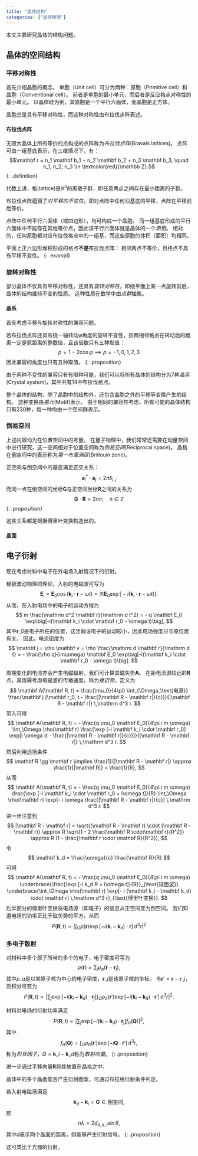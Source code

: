 ```yaml
---
title: "晶体结构"
categories: ["固体物理"]
---
```


本文主要研究晶体的结构问题。

## 晶体的空间结构

### 平移对称性

首先介绍晶胞的概念。
单胞（Unit cell）可分为两种：原胞（Primitive cell）和晶胞（Conventional cell）。
前者是单胞的最小单元，而后者是反应格点对称性的最小单元。
以晶体硅为例，其原胞是一个平行六面体，而晶胞是正方体。

晶胞总是具有平移对称性，而这种对称性由布拉伐点阵表述。

#### 布拉伐点阵

无限大晶体上所有等价的点构成的点阵称为*布拉伐点阵*(Bravais lattices)。
点阵可由一组基底表示，在三维情况下，有：
$$\mathbf r = n_1 \mathbf b_1 + n_2 \mathbf b_2 + n_3 \mathbf b_3, \quad n_1, n_2, n_3 \in \textcolor{red}{\mathbb Z}.$$
{: .definition}

代数上讲，格(lattice)是$\mathbb R^n$的离散子群，即任意两点之间存在最小距离的子群。

布拉伐点阵蕴涵了*对平移的不变性*，即对点阵中任何沿基底的平移，点阵在平移前后等价。

点阵中任何平行六面体（或四边形），均可构成一个晶胞。
而一组基底形成的平行六面体中不能存在其他等价点，因此该平行六面体就是晶体的一个*原胞*。
相对的，任何原胞都对应布拉伐格点中的一组基，而这些原胞的体积（面积）均相同。

平面上正六边形堆积形成的格点**不是**布拉伐点阵：
相邻两点不等价，且格点不具有平移不变性。
{: .exampl}

### 旋转对称性

部分晶体不仅具有平移对称性，还具有*旋转对称性*，即绕平面上某一点旋转前后，晶体的结构维持不变的性质。
这种性质在数学中由*点群*抽象。

#### 晶系

首先考虑平移与旋转对称性的兼容问题。

若布拉伐点阵还具有绕一轴转动$\varphi$角度的旋转不变性，则两相邻格点在转动后的距离一定是原距离的整数倍，且该倍数只有五种取值：
$$p = 1 - 2 \cos \varphi \implies p = -1, 0, 1, 2, 3$$
因此兼容的角度也只有五种取值。
{: .proposition}

由于两种不变性的兼容只有有限种可能，我们可以将所有晶体的结构分为7种*晶系*(Crystal system)，其中共有14中布拉伐格点。

整个晶体的结构，除了晶胞中的结构外，还包含晶胞之外的平移等变换产生的结构。
这种变换由*基元*(Motif)表示。
由于相同的兼容性考虑，所有可能的晶体结构只有230种，每一种均由一个空间群表示。

### 倒易空间

上述内容均为在位置空间中的考量。
在量子物理中，我们常常还需要在动量空间中进行研究，这一空间相对于位置空间称为*倒易空间*(Reciprocal space)。
晶格在倒空间中的表示称为*第一布里渊区*(Brillouin zone)。

正空间与倒空间中的基底满足正交关系：
$$\mathbf a_i^* \cdot \mathbf a_j = 2 \pi \delta_{i,j}$$
而同一点在倒空间的坐标$\mathbf G$与正空间坐标$\mathbf R$之间的关系为
$$\mathbf G \cdot \mathbf R = 2 n \pi, \quad n \in \mathbb Z$$
{: .proposition}

这些关系都是根据傅里叶变换构造出的。

#### 晶面

## 电子衍射

现在考虑材料中电子在外电场入射情况下的衍射。

根据波动物理的理论，入射的电磁波可写为
$$
\mathbf E_i = \mathbf E_0 \cos (\mathbf k_i \cdot \mathbf r - \omega t) = \Re \mathbf E_0 \exp\big[-i(\mathbf k_i \cdot \mathbf r - \omega t)\big].
$$
从而，在入射电场中的电子的运动方程为
$$
m \frac{\mathrm d^2 \mathbf r}{\mathrm d t^2} = - q \mathbf E_0 \exp\big[-i(\mathbf k_i \cdot \mathbf r_0 - \omega t)\big],
$$
其中$\mathbf r\_0$是电子所在的位置，这里假设电子的运动较小，因此电场强度只与原位置有关。
因此，电流密度为
$$
\mathbf j = \rho \mathbf v = \rho \frac{\mathrm d \mathbf r}{\mathrm d t} = - \frac{\rho q}{im\omega} \mathbf E_0 \exp\big[-i(\mathbf k_i \cdot \mathbf r_0 - \omega t)\big].
$$

周期变化的电流亦会产生电磁辐射，我们可计算其磁矢势$\mathbf A$。
在距电流源较远的$\mathbf R$点，其值需考虑电磁波的传播速度，称为*推迟势*，定义为
$$
\mathbf A(\mathbf R, t) = \frac{\mu_0}{4\pi} \int_{\Omega_\text{电源}} \frac{\mathbf j (\mathbf r_0, t - \frac{|\mathbf R - \mathbf r|}{c})}{|\mathbf R - \mathbf r|} \,\mathrm d^3 r.
$$
带入可得
$$
\mathbf A(\mathbf R, t) = - \frac{q \mu_0 \mathbf E_0}{4\pi i m \omega} \int_\Omega \rho(\mathbf r) \frac{\exp [-i \mathbf k_i \cdot \mathbf r_0] \exp[i \omega (t - \frac{|\mathbf R - \mathbf r|}{c})]}{|\mathbf R - \mathbf r|} \,\mathrm d^3 r.
$$
然后利用远场条件
$$
\mathbf R \gg \mathbf r \implies \frac{1}{|\mathbf R - \mathbf r|} \approx \frac{1}{|\mathbf R|} = \frac{1}{R},
$$
从而
$$
\mathbf A(\mathbf R, t) = - \frac{q \mu_0 \mathbf E_0}{4\pi i m \omega} \frac{\exp [-i \mathbf k_i \cdot \mathbf r_0 + i\omega t]}{R} \int_\Omega \rho(\mathbf r) \exp[- i \omega \frac{|\mathbf R - \mathbf r|}{c}] \,\mathrm d^3 r.
$$
进一步注意到
$$
|\mathbf R - \mathbf r| = \sqrt{(\mathbf R - \mathbf r) \cdot (\mathbf R - \mathbf r)} \approx R \sqrt{1 - 2 \frac{\mathbf R \cdot\mathbf r}{R^2}} \approx R (1 - \frac{\mathbf r \cdot \mathbf R}{R^2}),
$$
令
$$
\mathbf k_d = \frac{\omega}{c} \frac{\mathbf R}{R}
$$
可得
$$
\mathbf A(\mathbf R, t) = - \frac{q \mu_0 \mathbf E_0}{4\pi i m \omega} \underbrace{\frac{\exp [-i k_d R + i\omega t]}{R}}_{\text{球面波}} \underbrace{\int_\Omega \rho(\mathbf r) \exp[- i (\mathbf k_i - \mathbf k_d) \cdot \mathbf r] \,\mathrm d^3 r}_{\text{傅里叶变换}}.
$$
后半部分的傅里叶变换将电场源（即电子）的信息从正空间变为倒空间。
我们知道电场的功率正比于磁矢势的平方，从而
$$
P(\mathbf R, t) \propto \left| \int_\Omega \rho(\mathbf r) \exp[- i (\mathbf k_i - \mathbf k_d) \cdot \mathbf r] \,\mathrm d^3 r \right|^2
$$

### 多电子散射

对材料中多个原子所带的多个的电子，电子密度可写为
$$
\rho(\mathbf r) = \sum_j \rho_{a} (\mathbf r - \mathbf r_j),
$$
其中$\rho\_a$是以某原子核为中心的电子密度，$\mathbf r\_j$是该原子核的坐标。
令$\mathbf r' = \mathbf r - \mathbf r\_j$，则积分可变为
$$
P(\mathbf R, t) \propto \left|\sum_j \exp[-i(\mathbf k_i - \mathbf k_d) \cdot \mathbf r_j] \int_\Omega \rho_a(\mathbf r') \exp[-i (\mathbf k_i - \mathbf k_d) \cdot \mathbf r'] \, \mathrm d^3 r \right|^2.
$$

材料对电场的衍射功率满足
$$
P(\mathbf R, t) \propto \left|\sum_j \exp[-i(\mathbf k_i - \mathbf k_d) \cdot \mathbf r_j] f_a(\mathbf Q) \right|^2,
$$
其中
$$
f_a(\mathbf Q) = \int_\Omega \rho_a(\mathbf r') \exp[-i \mathbf Q \cdot \mathbf r'] \,\mathrm d^3 r,
$$
称为*形状因子*，$Q = \mathbf k\_i - \mathbf k\_d$称为*散射向量*。
{: .proposition}

进一步通过平移向量$\mathbf R$将其放置在晶格之中。

晶体中的多个晶面能否产生衍射图案，可通过布拉格衍射条件判定。

若入射电磁场满足
$$\mathbf k_d - \mathbf k_i = \mathbf G \in \text{倒空间},$$
即
$$n \lambda = 2 d_{h,k,l} \sin \theta,$$
其中$d$表示两个晶面的距离，则能够产生衍射信号。
{: .proposition}

这可类比于光栅的衍射。

